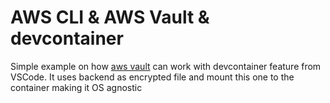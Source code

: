 # AWS CLI & AWS Vault & devcontainer
Simple example on how [aws vault](https://github.com/99designs/aws-vault) can work with devcontainer feature from VSCode.
It uses backend as encrypted file and mount this one to the container making it OS agnostic
